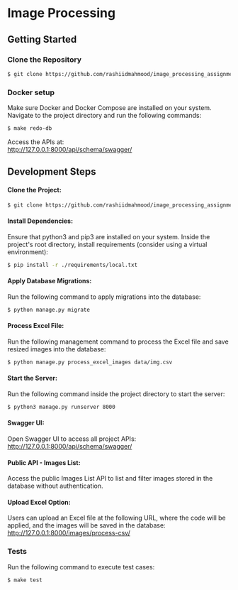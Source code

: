 # Image Processing

## Getting Started

### Clone the Repository
```bash
$ git clone https://github.com/rashiidmahmood/image_processing_assignment.git
```

### Docker setup
Make sure Docker and Docker Compose are installed on your system. Navigate to the project directory and run the following commands:
```bash
$ make redo-db
```
Access the APIs at:<br>
http://127.0.0.1:8000/api/schema/swagger/

## Development Steps
#### Clone the Project:
```bash
$ git clone https://github.com/rashiidmahmood/image_processing_assignment.git
```
#### Install Dependencies:
Ensure that python3 and pip3 are installed on your system. Inside the project's root directory, install requirements (consider using a virtual environment):
```bash
$ pip install -r ./requirements/local.txt
```
#### Apply Database Migrations:
Run the following command to apply migrations into the database:
```bash
$ python manage.py migrate
````
#### Process Excel File:
Run the following management command to process the Excel file and save resized images into the database:
```bash
$ python manage.py process_excel_images data/img.csv
```
#### Start the Server:
Run the following command inside the project directory to start the server:
```bash
$ python3 manage.py runserver 8000
```
#### Swagger UI:
Open Swagger UI to access all project APIs:<br>
http://127.0.0.1:8000/api/schema/swagger/
#### Public API - Images List:
Access the public Images List API to list and filter images stored in the database without authentication.
#### Upload Excel Option:
Users can upload an Excel file at the following URL, where the code will be applied, and the images will be saved in the database:<br>
http://127.0.0.1:8000/images/process-csv/

### Tests
Run the following command to execute test cases:
```bash
$ make test
```
